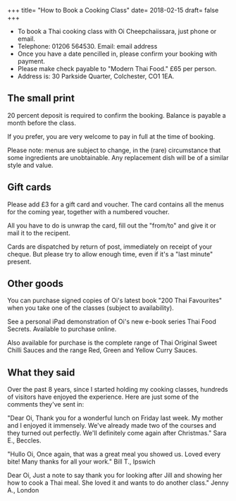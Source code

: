 +++
title= "How to Book a Cooking Class"
date= 2018-02-15
draft= false
+++

- To book a Thai cooking class with Oi Cheepchaiissara, just phone or email.
- Telephone: 01206 564530. Email: email address
- Once you have a date pencilled in, please confirm your booking with payment.
- Please make check payable to "Modern Thai Food." £65 per person.
- Address is: 30 Parkside Quarter, Colchester, CO1 1EA.

## The small print

20 percent deposit is required to confirm the booking. Balance is payable a month before the class.

If you prefer, you are very welcome to pay in full at the time of booking.

Please note: menus are subject to change, in the (rare) circumstance that some ingredients are unobtainable. Any replacement dish will be of a similar style and value.

## Gift cards

Please add £3 for a gift card and voucher. The card contains all the menus for the coming year, together with a numbered voucher.

All you have to do is unwrap the card, fill out the "from/to" and give it or mail it to the recipent.

Cards are dispatched by return of post, immediately on receipt of your cheque. But please try to allow enough time, even if it's a "last minute" present.

## Other goods

You can purchase signed copies of Oi's latest book "200 Thai Favourites" when you take one of the classes (subject to availability).

See a personal iPad demonstration of Oi's new e-book series Thai Food Secrets. Available to purchase online.

Also available for purchase is the complete range of Thai Original Sweet Chilli Sauces and the range Red, Green and Yellow Curry Sauces.

## What they said

Over the past 8 years, since I started holding my cooking classes, hundreds of visitors have enjoyed the experience.
Here are just some of the comments they've sent in:

"Dear Oi, Thank you for a wonderful lunch on Friday last week. My mother and I enjoyed it immensely. We've already made two of the courses and they turned out perfectly. We'll definitely come again after Christmas."
Sara E., Beccles.

"Hullo Oi, Once again, that was a great meal you showed us. Loved every bite! Many thanks for all your work."
Bill T., Ipswich

Dear Oi, Just a note to say thank you for looking after Jill and showing her how to cook a Thai meal. She loved it and wants to do another class."
Jenny A., London
